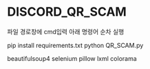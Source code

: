 # DISCORD_QR_SCAM

파일 경로창에 cmd입력
아래 명령어 순차 실행

pip install requirements.txt
python QR_SCAM.py

beautifulsoup4
selenium
pillow
lxml
colorama
